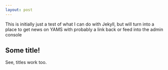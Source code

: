 ```yaml
---
layout: post
---
```


This is initially just a test of what I can do with Jekyll, but will turn into a place to get news on YAMS with probably a link back or feed into the admin console

## Some title!

See, titles work too.